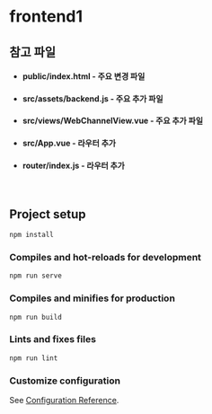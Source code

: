 # frontend1

## 참고 파일
- #### public/index.html - 주요 변경 파일
- #### src/assets/backend.js - 주요 추가 파일
- #### src/views/WebChannelView.vue - 주요 추가 파일
- #### src/App.vue - 라우터 추가
- #### router/index.js - 라우터 추가

<br>

## Project setup
```
npm install
```

### Compiles and hot-reloads for development
```
npm run serve
```

### Compiles and minifies for production
```
npm run build
```

### Lints and fixes files
```
npm run lint
```

### Customize configuration
See [Configuration Reference](https://cli.vuejs.org/config/).

